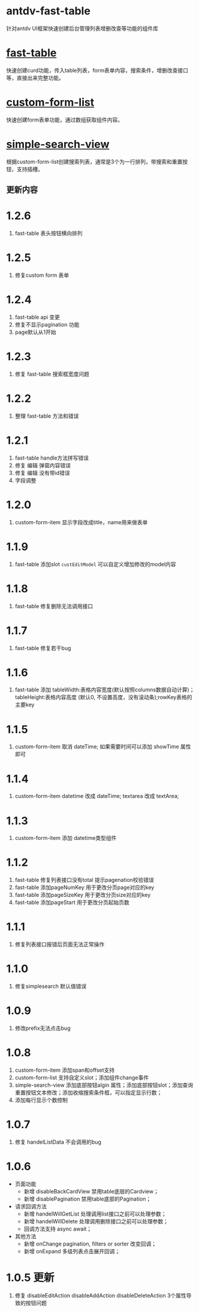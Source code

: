 # antdv-fast-table
针对antdv UI框架快速创建后台管理列表增删改查等功能的组件库

# [fast-table](./__doc__/fast-table组件说明.md)
快速创建curd功能，传入table列表，form表单内容，搜索条件，增删改查接口等，直接出来完整功能。

# [custom-form-list](./__doc__/custom-form-list组件说明.md)
快速创建form表单功能，通过数组获取组件内容。

# [simple-search-view](./__doc__/simple-search-view组件说明.md)
根据custom-form-list创建搜索列表，通常是3个为一行排列，带搜索和重置按钮，支持插槽。

## 更新内容
# 1.2.6
1. fast-table 表头按钮横向排列

# 1.2.5
1. 修复custom form 表单

# 1.2.4
1. fast-table api 变更
2. 修复不显示pagination 功能
3. page默认从1开始

# 1.2.3
1. 修复 fast-table 搜索框宽度问题
  
# 1.2.2
1. 整理 fast-table 方法和错误

# 1.2.1
1. fast-table handle方法拼写错误
2. 修复 编辑 弹窗内容错误
3. 修复 编辑 没有带id错误
4. 字段调整
# 1.2.0
1. custom-form-item 显示字段改成title，name用来做表单
# 1.1.9
1. fast-table 添加slot `custEditModel` 可以自定义增加修改的model内容
# 1.1.8
1. fast-table 修复删除无法调用接口
# 1.1.7
1. fast-table 修复若干bug
# 1.1.6
1. fast-table 添加 tableWidth:表格内容宽度(默认按照columns数据自动计算)；tableHeight:表格内容高度 (默认0, 不设置高度，没有滚动条);rowKey表格的主要key
# 1.1.5
1. custom-form-item 取消 dateTime; 如果需要时间可以添加 showTime 属性即可
# 1.1.4
1. custom-form-item datetime 改成 dateTime; textarea 改成 textArea;
# 1.1.3
1. custom-form-item 添加 datetime类型组件 
# 1.1.2
1. fast-table 修复列表接口没有total 提示pagenation校验错误
2. fast-table 添加pageNumKey 用于更改分页page对应的key
3. fast-table 添加pageSizeKey 用于更改分页size对应的key
4. fast-table 添加pageStart 用于更改分页起始页数
# 1.1.1
1. 修复列表接口报错后页面无法正常操作
# 1.1.0
1. 修复simplesearch 默认值错误
# 1.0.9
1. 修改prefix无法点击bug
# 1.0.8
1. custom-form-item 添加span和offset支持
2. custom-form-list 支持自定义slot；添加组件change事件
3. simple-search-view 添加底部按钮algin 属性；添加底部按钮slot；添加查询重置按钮文本修改；添加收缩搜索条件框，可以指定显示行数；
4. 添加每行显示个数控制
# 1.0.7
1. 修复 handelListData 不会调用的bug
# 1.0.6
- 页面功能
  - 新增 disableBackCardView 禁用table底层的Cardview；
  - 新增 disablePagination 禁用table底部的Pagination；
- 请求回调方法
  - 新增 handelWillGetList 处理调用list接口之前可以处理参数；
  - 新增 handelWillDelete 处理调用删除接口之前可以处理参数；
  - 回调方法支持 async await；
- 其他方法
  - 新增 onChange pagination, filters or sorter 改变回调；
  - 新增 onExpand 多级列表点击展开回调；
# 1.0.5 更新
1. 修复 disableEditAction disableAddAction disableDeleteAction 3个属性导致的按钮问题 